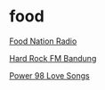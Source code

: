 # food

[Food Nation Radio](http://streaming.live365.com/a15792)

[Hard Rock FM Bandung](http://cloudstreaming.mramedia.com:8010/live)

[Power 98 Love Songs](http://22283.live.streamtheworld.com:80/POWER98_LOVESONGSAAC_SC)

